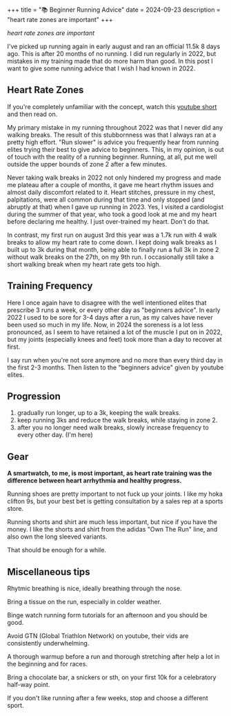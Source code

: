 +++
title = "📚 Beginner Running Advice"
date = 2024-09-23
description = "heart rate zones are important"
+++

*heart rate zones are important*

I've picked up running again in early august and ran an official 11.5k 8 days ago.
This is after 20 months of no running.
I did run regularly in 2022, but mistakes in my training made that do more harm than good.
In this post I want to give some running advice that I wish I had known in 2022.

## Heart Rate Zones

If you're completely unfamiliar with the concept, watch this [youtube short](https://youtube.com/shorts/IF0vEJwUAUA) and then read on.

My primary mistake in my running throughout 2022 was that I never did any walking breaks.
The result of this stubbornness was that I always ran at a pretty high effort.
"Run slower" is advice you frequently hear from running elites trying their best to give advice to beginners.
This, in my opinion, is out of touch with the reality of a running beginner.
Running, at all, put me well outside the upper bounds of zone 2 after a few minutes.

Never taking walk breaks in 2022 not only hindered my progress and made me plateau after a couple of months, it gave me heart rhythm issues and almost daily discomfort related to it.
Heart stitches, pressure in my chest, palpitations, were all common during that time and only stopped (and abruptly at that) when I gave up running in 2023.
Yes, I visited a cardiologist during the summer of that year, who took a good look at me and my heart before declaring me healthy.
I just over-trained my heart. Don't do that.

In contrast, my first run on august 3rd this year was a 1.7k run with 4 walk breaks to allow my heart rate to come down.
I kept doing walk breaks as I built up to 3k during that month, being able to finally run a full 3k in zone 2 without walk breaks on the 27th, on my 9th run.
I occasionally still take a short walking break when my heart rate gets too high.

## Training Frequency

Here I once again have to disagree with the well intentioned elites that prescribe 3 runs a week, or every other day as "beginners advice".
In early 2022 I used to be sore for 3-4 days after a run, as my calves have never been used so much in my life.
Now, in 2024 the soreness is a lot less pronounced, as I seem to have retained a lot of the muscle I put on in 2022, but my joints (especially knees and feet) took more than a day to recover at first.

I say run when you're not sore anymore and no more than every third day in the first 2-3 months.
Then listen to the "beginners advice" given by youtube elites.

## Progression

1. gradually run longer, up to a 3k, keeping the walk breaks.
2. keep running 3ks and reduce the walk breaks, while staying in zone 2.
3. after you no longer need walk breaks, slowly increase frequency to every other day. (I'm here)

## Gear

**A smartwatch, to me, is most important, as heart rate training was the difference between heart arrhythmia and healthy progress.**

Running shoes are pretty important to not fuck up your joints.
I like my hoka clifton 9s, but your best bet is getting consultation by a sales rep at a sports store.

Running shorts and shirt are much less important, but nice if you have the money.
I like the shorts and shirt from the adidas "Own The Run" line, and also own the long sleeved variants.

That should be enough for a while.

## Miscellaneous tips

Rhytmic breathing is nice, ideally breathing through the nose.

Bring a tissue on the run, especially in colder weather.

Binge watch running form tutorials for an afternoon and you should be good.

Avoid GTN (Global Triathlon Network) on youtube, their vids are consistently underwhelming.

A thorough warmup before a run and thorough stretching after help a lot in the beginning and for races.

Bring a chocolate bar, a snickers or sth, on your first 10k for a celebratory half-way point.

If you don't like running after a few weeks, stop and choose a different sport.